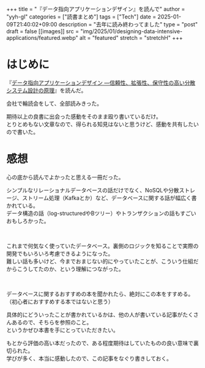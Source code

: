 <!-- textlint-disable -->

+++
title = "『データ指向アプリケーションデザイン』を読んで"
author = "yyh-gl"
categories = ["読書まとめ"]
tags = ["Tech"]
date = 2025-01-09T21:40:02+09:00
description = "去年に読み終わってました"
type = "post"
draft = false
[[images]]
  src = "img/2025/01/designing-data-intensive-applications/featured.webp"
  alt = "featured"
  stretch = "stretchH"
+++

<!-- textlint-enable -->

# はじめに

『[データ指向アプリケーションデザイン ―信頼性、拡張性、保守性の高い分散システム設計の原理](https://www.oreilly.co.jp/books/9784873118703/)』を読んだ。

会社で輪読会をして、全部読みきった。

期待以上の良書に出会った感動をそのまま殴り書いているだけ。<br>
とりとめもない文章なので、得られる知見はないと思うけど、感動を共有したいので書いた。

# 感想

心の底から読んでよかったと思える一冊だった。

シンプルなリレーショナルデータベースの話だけでなく、NoSQLや分散ストレージ、ストリーム処理（Kafkaとか）など、データベースに関する話が幅広く書かれている。<br>
データ構造の話（log-structuredやBツリー）やトランザクションの話もすごいおもしろかった。

<br>

これまで何気なく使っていたデータベース。裏側のロジックを知ることで実際の開発でもいろいろ考慮できるようになった。<br>
難しい話も多いけど、今までおまじない的にやっていたことが、こういう仕組だからこうしてたのか、という理解につながった。

<br>

データベースに関するおすすめの本を聞かれたら、絶対にこの本をすすめる。<br>
（初心者におすすめする本ではないと思う）

具体的にどういったことが書かれているかは、他の人が書いている記事がたくさんあるので、そちらを参照のこと。<br>
というかぜひ本書を手にとっていただきたい。

もとから評価の高い本だったので、ある程度期待はしていたものの良い意味で裏切られた。<br>
学びが多く、本当に感動したので、この記事をなぐり書きしておく。
